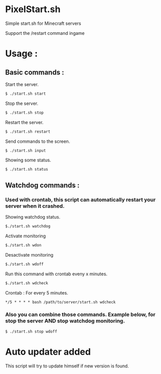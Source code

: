 # PixelStart.sh
Simple start.sh for Minecraft servers

Support the /restart command ingame
# Usage :
## Basic commands :

Start the server.
```bash
$ ./start.sh start
```
Stop the server.
```bash
$ ./start.sh stop
```
Restart the server.
```bash
$ ./start.sh restart
```
Send commands to the screen.
```bash
$ ./start.sh input
```
Showing some status.
```bash
$ ./start.sh status
```

## Watchdog commands :
### Used with crontab, this script can automatically restart your server when it crashed.

Showing watchdog status.
```bash
$./start.sh watchdog
```

Activate monitoring
```bash
$./start.sh wdon
```

Desactivate monitoring
```bash
$./start.sh wdoff
```

Run this command with crontab eveny x minutes.
```bash
$./start.sh wdcheck
```
Crontab : For every 5 minutes.
```
*/5 * * * * bash /path/to/server/start.sh wdcheck
```
### Also you can combine those commands. Example below, for stop the server AND stop watchdog monitoring.
```bash
$ ./start.sh stop wdoff
```
# Auto updater added

This script will try to update himself if new version is found.
